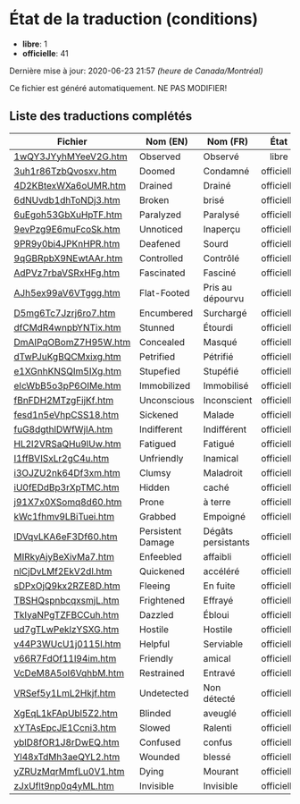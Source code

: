 # État de la traduction (conditions)

 * **libre**: 1
 * **officielle**: 41


Dernière mise à jour: 2020-06-23 21:57 *(heure de Canada/Montréal)*

Ce fichier est généré automatiquement. NE PAS MODIFIER!
## Liste des traductions complétés

| Fichier   | Nom (EN)    | Nom (FR)    | État |
|-----------|-------------|-------------|:----:|
|[1wQY3JYyhMYeeV2G.htm](conditions/1wQY3JYyhMYeeV2G.htm)|Observed|Observé|libre|
|[3uh1r86TzbQvosxv.htm](conditions/3uh1r86TzbQvosxv.htm)|Doomed|Condamné|officielle|
|[4D2KBtexWXa6oUMR.htm](conditions/4D2KBtexWXa6oUMR.htm)|Drained|Drainé|officielle|
|[6dNUvdb1dhToNDj3.htm](conditions/6dNUvdb1dhToNDj3.htm)|Broken|brisé|officielle|
|[6uEgoh53GbXuHpTF.htm](conditions/6uEgoh53GbXuHpTF.htm)|Paralyzed|Paralysé|officielle|
|[9evPzg9E6muFcoSk.htm](conditions/9evPzg9E6muFcoSk.htm)|Unnoticed|Inaperçu|officielle|
|[9PR9y0bi4JPKnHPR.htm](conditions/9PR9y0bi4JPKnHPR.htm)|Deafened|Sourd|officielle|
|[9qGBRpbX9NEwtAAr.htm](conditions/9qGBRpbX9NEwtAAr.htm)|Controlled|Contrôlé|officielle|
|[AdPVz7rbaVSRxHFg.htm](conditions/AdPVz7rbaVSRxHFg.htm)|Fascinated|Fasciné|officielle|
|[AJh5ex99aV6VTggg.htm](conditions/AJh5ex99aV6VTggg.htm)|Flat-Footed|Pris au dépourvu|officielle|
|[D5mg6Tc7Jzrj6ro7.htm](conditions/D5mg6Tc7Jzrj6ro7.htm)|Encumbered|Surchargé|officielle|
|[dfCMdR4wnpbYNTix.htm](conditions/dfCMdR4wnpbYNTix.htm)|Stunned|Étourdi|officielle|
|[DmAIPqOBomZ7H95W.htm](conditions/DmAIPqOBomZ7H95W.htm)|Concealed|Masqué|officielle|
|[dTwPJuKgBQCMxixg.htm](conditions/dTwPJuKgBQCMxixg.htm)|Petrified|Pétrifié|officielle|
|[e1XGnhKNSQIm5IXg.htm](conditions/e1XGnhKNSQIm5IXg.htm)|Stupefied|Stupéfié|officielle|
|[eIcWbB5o3pP6OIMe.htm](conditions/eIcWbB5o3pP6OIMe.htm)|Immobilized|Immobilisé|officielle|
|[fBnFDH2MTzgFijKf.htm](conditions/fBnFDH2MTzgFijKf.htm)|Unconscious|Inconscient|officielle|
|[fesd1n5eVhpCSS18.htm](conditions/fesd1n5eVhpCSS18.htm)|Sickened|Malade|officielle|
|[fuG8dgthlDWfWjIA.htm](conditions/fuG8dgthlDWfWjIA.htm)|Indifferent|Indifférent|officielle|
|[HL2l2VRSaQHu9lUw.htm](conditions/HL2l2VRSaQHu9lUw.htm)|Fatigued|Fatigué|officielle|
|[I1ffBVISxLr2gC4u.htm](conditions/I1ffBVISxLr2gC4u.htm)|Unfriendly|Inamical|officielle|
|[i3OJZU2nk64Df3xm.htm](conditions/i3OJZU2nk64Df3xm.htm)|Clumsy|Maladroit|officielle|
|[iU0fEDdBp3rXpTMC.htm](conditions/iU0fEDdBp3rXpTMC.htm)|Hidden|caché|officielle|
|[j91X7x0XSomq8d60.htm](conditions/j91X7x0XSomq8d60.htm)|Prone|à terre|officielle|
|[kWc1fhmv9LBiTuei.htm](conditions/kWc1fhmv9LBiTuei.htm)|Grabbed|Empoigné|officielle|
|[lDVqvLKA6eF3Df60.htm](conditions/lDVqvLKA6eF3Df60.htm)|Persistent Damage|Dégâts persistants|officielle|
|[MIRkyAjyBeXivMa7.htm](conditions/MIRkyAjyBeXivMa7.htm)|Enfeebled|affaibli|officielle|
|[nlCjDvLMf2EkV2dl.htm](conditions/nlCjDvLMf2EkV2dl.htm)|Quickened|accéléré|officielle|
|[sDPxOjQ9kx2RZE8D.htm](conditions/sDPxOjQ9kx2RZE8D.htm)|Fleeing|En fuite|officielle|
|[TBSHQspnbcqxsmjL.htm](conditions/TBSHQspnbcqxsmjL.htm)|Frightened|Effrayé|officielle|
|[TkIyaNPgTZFBCCuh.htm](conditions/TkIyaNPgTZFBCCuh.htm)|Dazzled|Ébloui|officielle|
|[ud7gTLwPeklzYSXG.htm](conditions/ud7gTLwPeklzYSXG.htm)|Hostile|Hostile|officielle|
|[v44P3WUcU1j0115l.htm](conditions/v44P3WUcU1j0115l.htm)|Helpful|Serviable|officielle|
|[v66R7FdOf11l94im.htm](conditions/v66R7FdOf11l94im.htm)|Friendly|amical|officielle|
|[VcDeM8A5oI6VqhbM.htm](conditions/VcDeM8A5oI6VqhbM.htm)|Restrained|Entravé|officielle|
|[VRSef5y1LmL2Hkjf.htm](conditions/VRSef5y1LmL2Hkjf.htm)|Undetected|Non détecté|officielle|
|[XgEqL1kFApUbl5Z2.htm](conditions/XgEqL1kFApUbl5Z2.htm)|Blinded|aveuglé|officielle|
|[xYTAsEpcJE1Ccni3.htm](conditions/xYTAsEpcJE1Ccni3.htm)|Slowed|Ralenti|officielle|
|[yblD8fOR1J8rDwEQ.htm](conditions/yblD8fOR1J8rDwEQ.htm)|Confused|confus|officielle|
|[Yl48xTdMh3aeQYL2.htm](conditions/Yl48xTdMh3aeQYL2.htm)|Wounded|blessé|officielle|
|[yZRUzMqrMmfLu0V1.htm](conditions/yZRUzMqrMmfLu0V1.htm)|Dying|Mourant|officielle|
|[zJxUflt9np0q4yML.htm](conditions/zJxUflt9np0q4yML.htm)|Invisible|Invisible|officielle|
